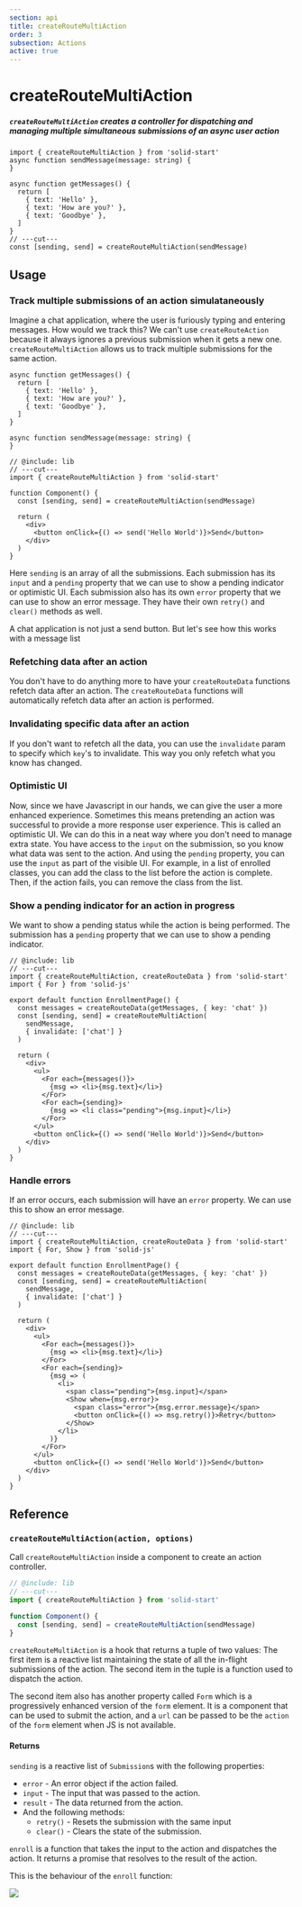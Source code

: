 ```yaml
---
section: api
title: createRouteMultiAction
order: 3
subsection: Actions
active: true
---
```


# createRouteMultiAction

##### `createRouteMultiAction` creates a controller for dispatching and managing multiple simultaneous submissions of an async user action

<div class="text-lg">

```tsx twoslash
import { createRouteMultiAction } from 'solid-start'
async function sendMessage(message: string) {
}

async function getMessages() {
  return [
    { text: 'Hello' },
    { text: 'How are you?' },
    { text: 'Goodbye' },
  ]
}
// ---cut---
const [sending, send] = createRouteMultiAction(sendMessage)
```

</div>

<table-of-contents></table-of-contents>

## Usage

### Track multiple submissions of an action simulataneously

Imagine a chat application, where the user is furiously typing and entering messages. How would we track this? We can't use `createRouteAction` because it always ignores a previous submission when it gets a new one. `createRouteMultiAction` allows us to track multiple submissions for the same action.

```twoslash include lib
async function getMessages() {
  return [
    { text: 'Hello' },
    { text: 'How are you?' },
    { text: 'Goodbye' },
  ]
}

async function sendMessage(message: string) {
}
```

```tsx twoslash {4,8}
// @include: lib
// ---cut---
import { createRouteMultiAction } from 'solid-start'

function Component() {
  const [sending, send] = createRouteMultiAction(sendMessage)

  return (
    <div>
      <button onClick={() => send('Hello World')}>Send</button>
    </div>
  )
}
```

Here `sending` is an array of all the submissions. Each submission has its `input` and a `pending` property that we can use to show a pending indicator or optimistic UI. Each submission also has its own `error` property that we can use to show an error message. They have their own `retry()` and `clear()` methods as well.

A chat application is not just a send button. But let's see how this works with a message list


### Refetching data after an action

You don't have to do anything more to have your `createRouteData` functions refetch data after an action.  The `createRouteData` functions will automatically refetch data after an action is performed. 


### Invalidating specific data after an action

If you don't want to refetch all the data, you can use the `invalidate` param to specify which `key`'s to invalidate. This way you only refetch what you know has changed.

### Optimistic UI

Now, since we have Javascript in our hands, we can give the user a more enhanced experience. Sometimes this means pretending an action was successful to provide a more response user experience. This is called an optimistic UI. We can do this in a neat way where you don't need to manage extra state. You have access to the `input` on the submission, so you know what data was sent to the action. And using the `pending` property, you can use the `input` as part of the visible UI. For example, in a list of enrolled classes, you can add the class to the list before the action is complete. Then, if the action fails, you can remove the class from the list. 

### Show a pending indicator for an action in progress

We want to show a pending status while the action is being performed. The submission has a `pending` property that we can use to show a pending indicator.


```tsx twoslash {17-19}
// @include: lib
// ---cut---
import { createRouteMultiAction, createRouteData } from 'solid-start'
import { For } from 'solid-js'

export default function EnrollmentPage() {
  const messages = createRouteData(getMessages, { key: 'chat' })
  const [sending, send] = createRouteMultiAction(
    sendMessage, 
    { invalidate: ['chat'] }
  )

  return (
    <div>
      <ul>
        <For each={messages()}>
          {msg => <li>{msg.text}</li>}  
        </For>
        <For each={sending}>
          {msg => <li class="pending">{msg.input}</li>} 
        </For> 
      </ul>
      <button onClick={() => send('Hello World')}>Send</button>
    </div>
  )
}
```

### Handle errors

If an error occurs, each submission will have an `error` property. We can use this to show an error message.

```tsx twoslash {21-24} filename="routes/enrollment.tsx"
// @include: lib
// ---cut---
import { createRouteMultiAction, createRouteData } from 'solid-start'
import { For, Show } from 'solid-js'

export default function EnrollmentPage() {
  const messages = createRouteData(getMessages, { key: 'chat' })
  const [sending, send] = createRouteMultiAction(
    sendMessage, 
    { invalidate: ['chat'] }
  )

  return (
    <div>
      <ul>
        <For each={messages()}>
          {msg => <li>{msg.text}</li>}  
        </For>
        <For each={sending}>
          {msg => (
            <li>
              <span class="pending">{msg.input}</span>
              <Show when={msg.error}>
                <span class="error">{msg.error.message}</span>
                <button onClick={() => msg.retry()}>Retry</button>
              </Show>
            </li>
          )} 
        </For> 
      </ul>
      <button onClick={() => send('Hello World')}>Send</button>
    </div>
  )
}
```

## Reference

### `createRouteMultiAction(action, options)`

Call `createRouteMultiAction` inside a component to create an action controller.

```ts twoslash
// @include: lib
// ---cut---
import { createRouteMultiAction } from 'solid-start'

function Component() {
  const [sending, send] = createRouteMultiAction(sendMessage)
}
```

`createRouteMultiAction` is a hook that returns a tuple of two values: The first item is a reactive list maintaining the state of all the in-flight submissions of the action. The second item in the tuple is a function used to dispatch the action. 

The second item also has another property called `Form` which is a progressively enhanced version of the `form` element. It is a component that can be used to submit the action, and a `url` can be passed to be the `action` of the `form` element when JS is not available.

#### Returns

`sending` is a reactive list of `Submission`s with the following properties:
- `error` - An error object if the action failed.
- `input` - The input that was passed to the action.
- `result` - The data returned from the action.
- And the following methods:
  - `retry()` - Resets the submission with the same input
  - `clear()` - Clears the state of the submission.

`enroll` is a function that takes the input to the action and dispatches the action. It returns a promise that resolves to the result of the action.

This is the behaviour of the `enroll` function:

<img src="/actions-machine.png" />